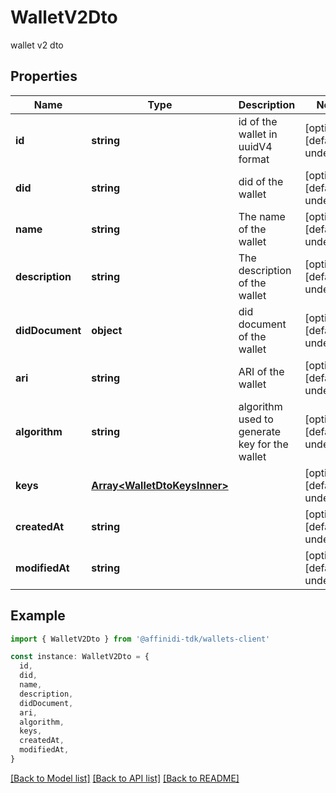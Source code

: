 # WalletV2Dto

wallet v2 dto

## Properties

| Name            | Type                                                         | Description                                   | Notes                             |
| --------------- | ------------------------------------------------------------ | --------------------------------------------- | --------------------------------- |
| **id**          | **string**                                                   | id of the wallet in uuidV4 format             | [optional] [default to undefined] |
| **did**         | **string**                                                   | did of the wallet                             | [optional] [default to undefined] |
| **name**        | **string**                                                   | The name of the wallet                        | [optional] [default to undefined] |
| **description** | **string**                                                   | The description of the wallet                 | [optional] [default to undefined] |
| **didDocument** | **object**                                                   | did document of the wallet                    | [optional] [default to undefined] |
| **ari**         | **string**                                                   | ARI of the wallet                             | [optional] [default to undefined] |
| **algorithm**   | **string**                                                   | algorithm used to generate key for the wallet | [optional] [default to undefined] |
| **keys**        | [**Array&lt;WalletDtoKeysInner&gt;**](WalletDtoKeysInner.md) |                                               | [optional] [default to undefined] |
| **createdAt**   | **string**                                                   |                                               | [optional] [default to undefined] |
| **modifiedAt**  | **string**                                                   |                                               | [optional] [default to undefined] |

## Example

```typescript
import { WalletV2Dto } from '@affinidi-tdk/wallets-client'

const instance: WalletV2Dto = {
  id,
  did,
  name,
  description,
  didDocument,
  ari,
  algorithm,
  keys,
  createdAt,
  modifiedAt,
}
```

[[Back to Model list]](../README.md#documentation-for-models) [[Back to API list]](../README.md#documentation-for-api-endpoints) [[Back to README]](../README.md)
